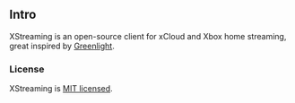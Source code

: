 ## Intro

XStreaming is an open-source client for xCloud and Xbox home streaming, great inspired by [Greenlight](https://github.com/unknownskl/greenlight).


### License

XStreaming is [MIT licensed](./LICENSE).
